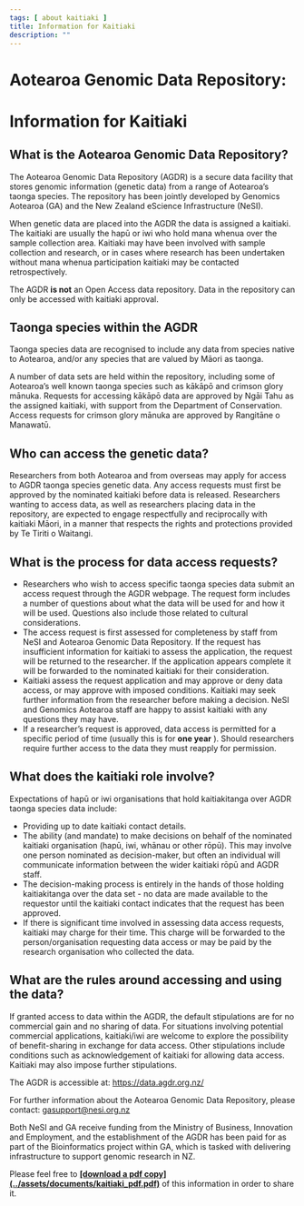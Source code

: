 ```yaml
---
tags: [ about kaitiaki ]
title: Information for Kaitiaki
description: ""
---
```




# Aotearoa Genomic Data Repository:

# Information for Kaitiaki

## What is the Aotearoa Genomic Data Repository?

The Aotearoa Genomic Data Repository (AGDR) is a
secure data facility that stores genomic information
(genetic data) from a range of Aotearoa’s taonga species.
The repository has been jointly developed by Genomics
Aotearoa (GA) and the New Zealand eScience
Infrastructure (NeSI).

When genetic data are placed into the AGDR the data is
assigned a kaitiaki. The kaitiaki are usually the hapū or iwi
who hold mana whenua over the sample collection area.
Kaitiaki may have been involved with sample collection and
research, or in cases where research has been undertaken
without mana whenua participation kaitiaki may be
contacted retrospectively.

The AGDR **is not** an Open Access data repository. Data in
the repository can only be accessed with kaitiaki approval.

## Taonga species within the AGDR

Taonga species data are recognised to include any data
from species native to Aotearoa, and/or any species that
are valued by Māori as taonga.

A number of data sets are held within the repository,
including some of Aotearoa’s well known taonga species
such as kākāpō and crimson glory mānuka. Requests for
accessing kākāpō data are approved by Ngāi Tahu as the
assigned kaitiaki, with support from the Department of
Conservation. Access requests for crimson glory mānuka
are approved by Rangitāne o Manawatū.

## Who can access the genetic data?

Researchers from both Aotearoa and from overseas may
apply for access to AGDR taonga species genetic data.
Any access requests must first be approved by the
nominated kaitiaki before data is released. Researchers
wanting to access data, as well as researchers placing data
in the repository, are expected to engage respectfully and
reciprocally with kaitiaki Māori, in a manner that respects
the rights and protections provided by Te Tiriti o Waitangi.

## What is the process for data access requests?

- Researchers who wish to access specific taonga species
    data submit an access request through the AGDR
    webpage. The request form includes a number of
    questions about what the data will be used for and how it
    will be used. Questions also include those related to
    cultural considerations.
- The access request is first assessed for completeness by
    staff from NeSI and Aotearoa Genomic Data Repository.
    If the request has insufficient information for kaitiaki to
    assess the application, the request will be returned to the
    researcher. If the application appears complete it will be
    forwarded to the nominated kaitiaki for their
    consideration.
- Kaitiaki assess the request application and may approve
    or deny data access, or may approve with imposed
    conditions. Kaitiaki may seek further information from the
    researcher before making a decision. NeSI and
    Genomics Aotearoa staff are happy to assist kaitiaki with
    any questions they may have.
- If a researcher’s request is approved, data access is
    permitted for a specific period of time (usually this is for
    **one year** ). Should researchers require further access to
    the data they must reapply for permission.

## What does the kaitiaki role involve?

Expectations of hapū or iwi organisations that hold
kaitiakitanga over AGDR taonga species data include:

- Providing up to date kaitiaki contact details.
- The ability (and mandate) to make decisions on behalf of
    the nominated kaitiaki organisation (hapū, iwi, whānau or
    other rōpū). This may involve one person nominated as
    decision-maker, but often an individual will communicate
    information between the wider kaitiaki rōpū and AGDR
    staff.
- The decision-making process is entirely in the hands of
    those holding kaitiakitanga over the data set - no data are
    made available to the requestor until the kaitiaki contact
    indicates that the request has been approved.
- If there is significant time involved in assessing data
    access requests, kaitiaki may charge for their time. This
    charge will be forwarded to the person/organisation
    requesting data access or may be paid by the research
    organisation who collected the data.

## What are the rules around accessing and using the data?

If granted access to data within the AGDR, the default
stipulations are for no commercial gain and no sharing of
data. For situations involving potential commercial
applications, kaitiaki/iwi are welcome to explore the
possibility of benefit-sharing in exchange for data access.
Other stipulations include conditions such as
acknowledgement of kaitiaki for allowing data access.
Kaitiaki may also impose further stipulations.

The AGDR is accessible at: https://data.agdr.org.nz/

For further information about the Aotearoa Genomic Data Repository, please
contact: gasupport@nesi.org.nz

Both NeSI and GA receive funding from the Ministry of Business, Innovation
and Employment, and the establishment of the AGDR has been paid for as
part of the Bioinformatics project within GA, which is tasked with delivering
infrastructure to support genomic research in NZ.

Please feel free to **<ins>[download a pdf copy] (../assets/documents/kaitiaki_pdf.pdf)</ins>** of this information in order to share it.
